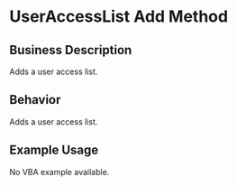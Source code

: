 # UserAccessList Add Method

## Business Description
Adds a user access list.

## Behavior
Adds a user access list.

## Example Usage
No VBA example available.